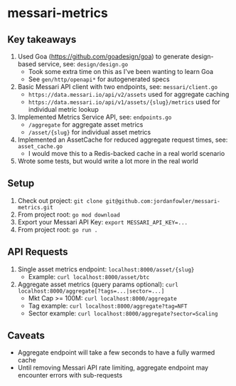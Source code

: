 # messari-metrics

## Key takeaways

1. Used Goa (https://github.com/goadesign/goa) to generate design-based service, see: `design/design.go`
    - Took some extra time on this as I've been wanting to learn Goa
    - See `gen/http/openapi*` for autogenerated specs
2. Basic Messari API client with two endpoints, see: `messari/client.go`
    - `https://data.messari.io/api/v2/assets` used for aggregate caching
    - `https://data.messari.io/api/v1/assets/{slug}/metrics`  used for individual metric lookup
3. Implemented Metrics Service API, see: `endpoints.go`
    - `/aggregate` for aggregate asset metrics
    - `/asset/{slug}` for individual asset metrics
4. Implemented an AssetCache for reduced aggregate request times, see: `asset_cache.go`
    - I would move this to a Redis-backed cache in a real world scenario
5. Wrote some tests, but would write a lot more in the real world

## Setup

1. Check out project: `git clone git@github.com:jordanfowler/messari-metrics.git`
2. From project root: `go mod download`
3. Export your Messari API Key: `export MESSARI_API_KEY=...` 
4. From project root: `go run .`

## API Requests

1. Single asset metrics endpoint: `localhost:8000/asset/{slug}`
    - Example: `curl localhost:8000/asset/btc`
2. Aggregate asset metrics (query params optional): `curl localhost:8000/aggregate[?tags=...|sector=...]`
    - Mkt Cap >= 100M: `curl localhost:8000/aggregate`
    - Tag example: `curl localhost:8000/aggregate?tag=NFT`
    - Sector example: `curl localhost:8000/aggregate?sector=Scaling`

## Caveats

- Aggregate endpoint will take a few seconds to have a fully warmed cache
- Until removing Messari API rate limiting, aggregate endpoint may encounter errors with sub-requests
